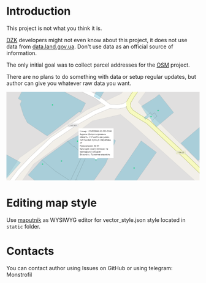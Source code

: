 # Introduction

This project is not what you think it is.

[DZK](https://dzk.gov.ua/) developers might not even know about this project, it does not
use data from [data.land.gov.ua](https://data.land.gov.ua/). 
Don't use data as an official source of information.

The only initial goal was to collect parcel addresses for the
[OSM](https://www.openstreetmap.org/) project.

There are no plans to do something with data or setup regular updates, 
but author can give you whatever raw data you want.

![Map, the best map ever](/static/main_page.png)


# Editing map style

Use [maputnik](https://maputnik.github.io/editor/) as WYSIWYG editor
for vector_style.json style located in `static` folder.

# Contacts

You can contact author using Issues on GitHub or using telegram: Monstrofil